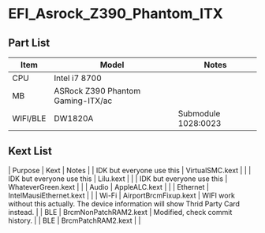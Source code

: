 # EFI_Asrock_Z390_Phantom_ITX
## Part List
| Item | Model | Notes |
| --- | --- | --- |
| CPU | Intel i7 8700 |  |
| MB | ASRock Z390 Phantom Gaming-ITX/ac |  |
| WIFI/BLE | DW1820A | Submodule 1028:0023 |
## Kext List
| Purpose | Kext | Notes |
| IDK but everyone use this | VirtualSMC.kext | |
| IDK but everyone use this | Lilu.kext | |
| IDK but everyone use this | WhateverGreen.kext | |
| Audio | AppleALC.kext | |
| Ethernet | IntelMausiEthernet.kext | |
| Wi-Fi | AirportBrcmFixup.kext | WIFI work without this actually. The device information will show Thrid Party Card instead. |
| BLE | BrcmNonPatchRAM2.kext | Modified, check commit history. |
| BLE | BrcmPatchRAM2.kext | |
